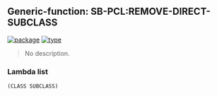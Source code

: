 ## Generic-function: SB-PCL:REMOVE-DIRECT-SUBCLASS
[![package](https://img.shields.io/badge/Package-SB--PCL-5f9ea0.svg?style=social&colorA=999999)](../) [![type](https://img.shields.io/badge/Type-Generic--Function-5f9ea0.svg?style=social&colorA=999999)](../#generic-function) 

> No description.

### Lambda list
```
(CLASS SUBCLASS)
```
